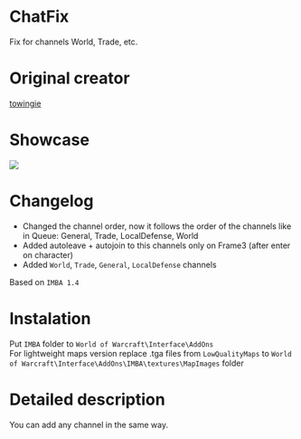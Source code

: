 # ChatFix
Fix for channels World, Trade, etc.

# Original creator
[towingie](https://github.com/towingie/ChatFix)

# Showcase
![](http://imagehost.spark-media.ru/i4/05A99506-3579-E367-CF7C-60F0A991B62C.png)

# Changelog   		
* Changed the channel order, now it follows the order of the channels like in Queue: General, Trade, LocalDefense, World
* Added autoleave + autojoin to this channels only on Frame3 (after enter on character)  			
* Added `World`, `Trade`, `General`, `LocalDefense` channels 				

Based on `IMBA 1.4`

# Instalation
Put `IMBA` folder to `World of Warcraft\Interface\AddOns` 	
For lightweight maps version replace .tga files from `LowQualityMaps` to `World of Warcraft\Interface\AddOns\IMBA\textures\MapImages` folder

# Detailed description
You can add any channel in the same way.
